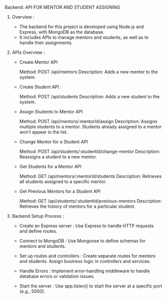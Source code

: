Backend: API FOR MENTOR AND STUDENT ASSIGNING 

  1. Overview :

       -  The backend for this project is developed using Node.js and Express, with MongoDB as the database.
       -  It includes APIs to manage mentors and students, as well as to handle their assignments.

  3. APIs Overview :
    
       -  Create Mentor API
            
            Method: POST /api/mentors
            Description: Adds a new mentor to the system.

       -  Create Student API :

            Method: POST /api/students
            Description: Adds a new student to the system.

       -  Assign Students to Mentor API
            
            Method: POST /api/mentors/:mentorId/assign
            Description: Assigns multiple students to a mentor. Students already assigned to a mentor won’t appear in the list.

       -  Change Mentor for a Student API

            Method: POST /api/students/:studentId/change-mentor
            Description: Reassigns a student to a new mentor.

       -  Get Students for a Mentor API
          
            Method: GET /api/mentors/:mentorId/students
            Description: Retrieves all students assigned to a specific mentor.

       -  Get Previous Mentors for a Student API

            Method: GET /api/students/:studentId/previous-mentors
            Description: Retrieves the history of mentors for a particular student.


  4. Backend Setup Process :

       -  Create an Express server : Use Express to handle HTTP requests and define routes.

       -  Connect to MongoDB : Use Mongoose to define schemas for mentors and students.

       -  Set up routes and controllers : Create separate routes for mentors and students. Assign business logic in controllers and services.

       -  Handle Errors : Implement error-handling middleware to handle database errors or validation issues.

       -  Start the server : Use app.listen() to start the server at a specific port (e.g., 5000).

